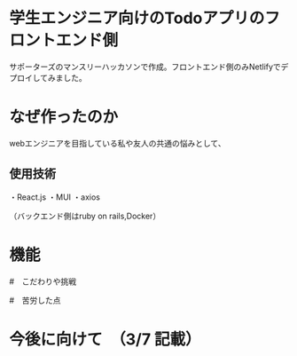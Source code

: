 # 学生エンジニア向けのTodoアプリのフロントエンド側

サポーターズのマンスリーハッカソンで作成。フロントエンド側のみNetlifyでデプロイしてみました。

# なぜ作ったのか
webエンジニアを目指している私や友人の共通の悩みとして、

## 使用技術

・React.js
・MUI
・axios

（バックエンド側はruby on rails,Docker）

# 機能


#　こだわりや挑戦

#　苦労した点


# 今後に向けて　（3/7  記載）

